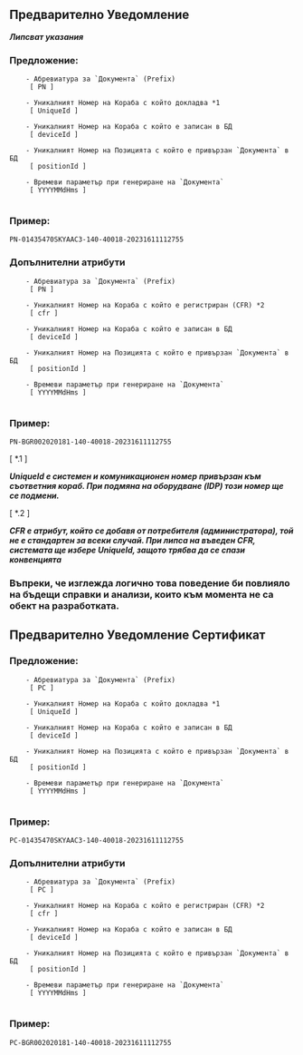 ## Предварително Уведомление 

***Липсват указания***

### Предложение:

```
    - Абревиатура за `Документа` (Prefix)
     [ PN ]
     
    - Уникалният Номер на Кораба с който докладва *1
     [ UniqueId ]
     
    - Уникалният Номер на Кораба с който e записан в БД
     [ deviceId ]
     
    - Уникалният Номер на Позицията с който e привързан `Документа` в БД
     [ positionId ]
    
    - Времеви параметър при генериране на `Документа`
     [ YYYYMMdHms ]
    
```
### Пример:

```
PN-01435470SKYAAC3-140-40018-20231611112755
```

### Допълнителни атрибути

```
    - Абревиатура за `Документа` (Prefix)
     [ PN ]
     
    - Уникалният Номер на Кораба с който е регистриран (CFR) *2
     [ cfr ]
     
    - Уникалният Номер на Кораба с който e записан в БД
     [ deviceId ]
     
    - Уникалният Номер на Позицията с който e привързан `Документа` в БД
     [ positionId ]
    
    - Времеви параметър при генериране на `Документа`
     [ YYYYMMdHms ]
    
```
### Пример:

```
PN-BGR002020181-140-40018-20231611112755
```

[ *.1 ]

***UniqueId е системен и комуникационен номер привързан към съответния кораб.
При подмяна на оборудване (IDP) този номер ще се подмени.***

[ *.2 ]

***CFR е атрибут, който се добавя от потребителя (администратора), 
той не е стандартен за всеки случай. При липса на въведен CFR, системата ще избере UniqueId, 
защото трябва да се спази конвенцията***

### Въпреки, че изглежда логично това поведение би повлияло на бъдещи справки и анализи, които към момента не са обект на разработката.




## Предварително Уведомление Сертификат


### Предложение:

```
    - Абревиатура за `Документа` (Prefix)
     [ PC ]
     
    - Уникалният Номер на Кораба с който докладва *1
     [ UniqueId ]
     
    - Уникалният Номер на Кораба с който e записан в БД
     [ deviceId ]
     
    - Уникалният Номер на Позицията с който e привързан `Документа` в БД
     [ positionId ]
    
    - Времеви параметър при генериране на `Документа`
     [ YYYYMMdHms ]
    
```
### Пример:

```
PC-01435470SKYAAC3-140-40018-20231611112755
```

### Допълнителни атрибути

```
    - Абревиатура за `Документа` (Prefix)
     [ PC ]
     
    - Уникалният Номер на Кораба с който е регистриран (CFR) *2
     [ cfr ]
     
    - Уникалният Номер на Кораба с който e записан в БД
     [ deviceId ]
     
    - Уникалният Номер на Позицията с който e привързан `Документа` в БД
     [ positionId ]
    
    - Времеви параметър при генериране на `Документа`
     [ YYYYMMdHms ]
    
```
### Пример:

```
PC-BGR002020181-140-40018-20231611112755
```
